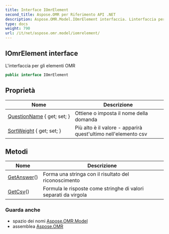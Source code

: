 ```yaml
---
title: Interface IOmrElement
second_title: Aspose.OMR per Riferimento API .NET
description: Aspose.OMR.Model.IOmrElement interfaccia. Linterfaccia per gli elementi OMR
type: docs
weight: 790
url: /it/net/aspose.omr.model/iomrelement/
---
```

## IOmrElement interface

L'interfaccia per gli elementi OMR

```csharp
public interface IOmrElement
```

## Proprietà

| Nome | Descrizione |
| --- | --- |
| [QuestionName](../../aspose.omr.model/iomrelement/questionname/) { get; set; } | Ottiene o imposta il nome della domanda |
| [SortWeight](../../aspose.omr.model/iomrelement/sortweight/) { get; set; } | Più alto è il valore - apparirà quest'ultimo nell'elemento csv |

## Metodi

| Nome | Descrizione |
| --- | --- |
| [GetAnswer](../../aspose.omr.model/iomrelement/getanswer/)() | Forma una stringa con il risultato del riconoscimento |
| [GetCsv](../../aspose.omr.model/iomrelement/getcsv/)() | Formula le risposte come stringhe di valori separati da virgola |

### Guarda anche

* spazio dei nomi [Aspose.OMR.Model](../../aspose.omr.model/)
* assemblea [Aspose.OMR](../../)


